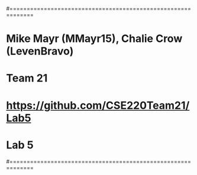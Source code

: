 #=============================================================
#       Mike Mayr (MMayr15), Chalie Crow (LevenBravo)
#	      Team 21
#     	https://github.com/CSE220Team21/Lab5
#	      Lab 5
#=============================================================
